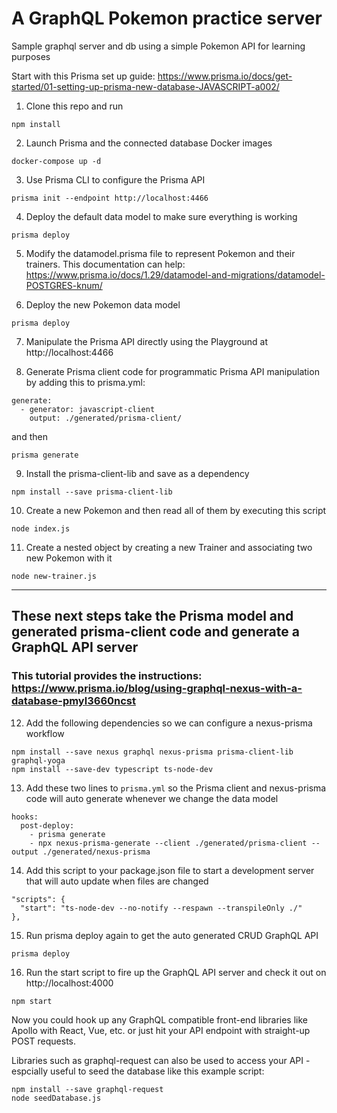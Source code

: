 # A GraphQL Pokemon practice server
Sample graphql server and db using a simple Pokemon API for learning purposes

Start with this Prisma set up guide: 
https://www.prisma.io/docs/get-started/01-setting-up-prisma-new-database-JAVASCRIPT-a002/

1. Clone this repo and run 
```
npm install
```
2. Launch Prisma and the connected database Docker images 
```
docker-compose up -d
```
3. Use Prisma CLI to configure the Prisma API
```
prisma init --endpoint http://localhost:4466
```
4. Deploy the default data model to make sure everything is working
```
prisma deploy
```
5. Modify the datamodel.prisma file to represent Pokemon and their trainers.  This documentation can help: https://www.prisma.io/docs/1.29/datamodel-and-migrations/datamodel-POSTGRES-knum/

6. Deploy the new Pokemon data model
```
prisma deploy
```
7. Manipulate the Prisma API directly using the Playground at http://localhost:4466

8. Generate Prisma client code for programmatic Prisma API manipulation by adding this to prisma.yml:
```
generate:
  - generator: javascript-client
    output: ./generated/prisma-client/
```
and then
```
prisma generate
```
9. Install the prisma-client-lib and save as a dependency
```
npm install --save prisma-client-lib
```
10. Create a new Pokemon and then read all of them by executing this script
```
node index.js
```
11. Create a nested object by creating a new Trainer and associating two new Pokemon with it
```
node new-trainer.js
```
---
## These next steps take the Prisma model and generated prisma-client code and generate a GraphQL API server
### This tutorial provides the instructions: https://www.prisma.io/blog/using-graphql-nexus-with-a-database-pmyl3660ncst

12. Add the following dependencies so we can configure a nexus-prisma workflow
```
npm install --save nexus graphql nexus-prisma prisma-client-lib graphql-yoga
npm install --save-dev typescript ts-node-dev
```
13.  Add these two lines to `prisma.yml` so the Prisma client and nexus-prisma code will auto generate whenever we change the data model
```
hooks:
  post-deploy:
    - prisma generate
    - npx nexus-prisma-generate --client ./generated/prisma-client --output ./generated/nexus-prisma
```
14. Add this script to your package.json file to start a development server that will auto update when files are changed
```
"scripts": {
  "start": "ts-node-dev --no-notify --respawn --transpileOnly ./"
},
```
15. Run prisma deploy again to get the auto generated CRUD GraphQL API
```
prisma deploy
```
16. Run the start script to fire up the GraphQL API server and check it out on http://localhost:4000
```
npm start
```
Now you could hook up any GraphQL compatible front-end libraries like Apollo with React, Vue, etc. or just hit your API endpoint with straight-up POST requests.

Libraries such as graphql-request can also be used to access your API - espcially useful to seed the database like this example script:
```
npm install --save graphql-request
node seedDatabase.js
```